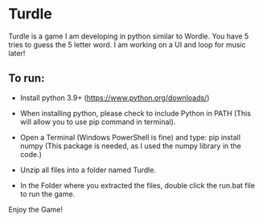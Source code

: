 # Turdle
Turdle is a game I am developing in python similar to Wordle. You have 5 tries to guess the 5 letter word. I am working on a UI and loop for music later!

To run:
- 
- Install python 3.9+ (https://www.python.org/downloads/)
- When installing python, please check to include Python in PATH (This will allow you to use pip command in terminal).
- Open a Terminal (Windows PowerShell is fine) and type: 
pip install numpy 
(This package is needed, as I used the numpy library in the code.)

 - Unzip all files into a folder named Turdle.
- In the Folder where you extracted the files, double click the run.bat file to run the game.

Enjoy the Game!
